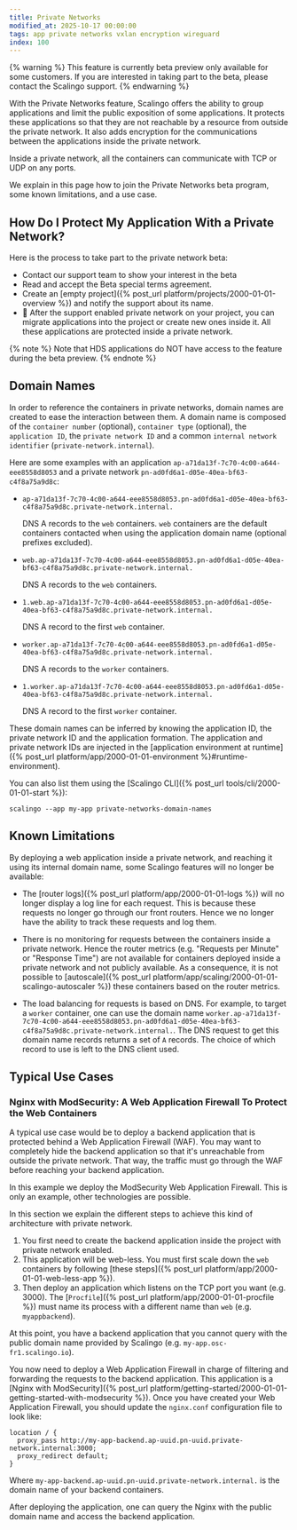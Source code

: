 ```yaml
---
title: Private Networks
modified_at: 2025-10-17 00:00:00
tags: app private networks vxlan encryption wireguard
index: 100
---
```


{% warning %}
This feature is currently beta preview only available for some customers. If you are interested in taking part to the beta, please contact the Scalingo support.
{% endwarning %}

With the Private Networks feature, Scalingo offers the ability to group applications and limit the public exposition of some applications. It protects these applications so that they are not reachable by a resource from outside the private network. It also adds encryption for the communications between the applications inside the private network.

Inside a private network, all the containers can communicate with TCP or UDP on any ports.

We explain in this page how to join the Private Networks beta program, some known limitations, and a use case.

## How Do I Protect My Application With a Private Network?

Here is the process to take part to the private network beta:
- Contact our support team to show your interest in the beta
- Read and accept the Beta special terms agreement.
- Create an [empty project]({% post_url platform/projects/2000-01-01-overview %}) and notify the support about its name.
- 🚀 After the support enabled private network on your project, you can migrate applications into the project or create new ones inside it. All these applications are protected inside a private network.

{% note %}
Note that HDS applications do NOT have access to the feature during the beta preview.
{% endnote %}

## Domain Names

In order to reference the containers in private networks, domain names are created to ease the interaction between them. A domain name is composed of the <code>container number</code> (optional), <code class="domain-name-ct">container type</code> (optional), the <code class="domain-name-ap">application ID</code>, the <code class="domain-name-pn">private network ID</code> and a common <code class="domain-name-nid">internal network identifier</code> (<code class="domain-name-nid">private-network.internal</code>).

Here are some examples with an
application <code class="domain-name-ap">ap-a71da13f-7c70-4c00-a644-eee8558d8053</code> and a
private network <code class="domain-name-pn">pn-ad0fd6a1-d05e-40ea-bf63-c4f8a75a9d8c</code>:

* <code><span class="domain-name-ap">ap-a71da13f-7c70-4c00-a644-eee8558d8053</span>.<span class="domain-name-pn">pn-ad0fd6a1-d05e-40ea-bf63-c4f8a75a9d8c</span>.<span class="domain-name-nid">private-network.internal.</span></code>

  DNS A records to the `web` containers. `web` containers are the default containers contacted when using the application domain name (optional prefixes excluded).

* <code><span class="domain-name-ct">web</span>.<span class="domain-name-ap">ap-a71da13f-7c70-4c00-a644-eee8558d8053</span>.<span class="domain-name-pn">pn-ad0fd6a1-d05e-40ea-bf63-c4f8a75a9d8c</span>.<span class="domain-name-nid">private-network.internal.</span></code>

  DNS A records to the `web` containers.

* <code>1.<span class="domain-name-ct">web</span>.<span class="domain-name-ap">ap-a71da13f-7c70-4c00-a644-eee8558d8053</span>.<span class="domain-name-pn">pn-ad0fd6a1-d05e-40ea-bf63-c4f8a75a9d8c</span>.<span class="domain-name-nid">private-network.internal.</span></code>

  DNS A record to the first `web` container.

* <code><span class="domain-name-ct">worker</span>.<span class="domain-name-ap">ap-a71da13f-7c70-4c00-a644-eee8558d8053</span>.<span class="domain-name-pn">pn-ad0fd6a1-d05e-40ea-bf63-c4f8a75a9d8c</span>.<span class="domain-name-nid">private-network.internal.</span></code>

  DNS A records to the `worker` containers.

* <code>1.<span class="domain-name-ct">worker</span>.<span class="domain-name-ap">ap-a71da13f-7c70-4c00-a644-eee8558d8053</span>.<span class="domain-name-pn">pn-ad0fd6a1-d05e-40ea-bf63-c4f8a75a9d8c</span>.<span class="domain-name-nid">private-network.internal.</span></code>

  DNS A record to the first `worker` container.

These domain names can be inferred by knowing the application ID, the private network ID and the application formation. The application and private network IDs are injected in the [application environment at runtime]({% post_url platform/app/2000-01-01-environment %}#runtime-environment).

You can also list them using the [Scalingo CLI]({% post_url tools/cli/2000-01-01-start %}):

```
scalingo --app my-app private-networks-domain-names
```

## Known Limitations

By deploying a web application inside a private network, and reaching it using its internal domain name, some Scalingo features will no longer be available:

- The [router logs]({% post_url platform/app/2000-01-01-logs %}) will no longer display a log line for each request. This is because these requests no longer go through our front routers. Hence we no longer have the ability to track these requests and log them.

- There is no monitoring for requests between the containers inside a private network. Hence the router metrics (e.g. "Requests per Minute" or "Response Time") are not available for containers deployed inside a private network and not publicly available. As a consequence, it is not possible to [autoscale]({% post_url platform/app/scaling/2000-01-01-scalingo-autoscaler %}) these containers based on the router metrics.

- The load balancing for requests is based on DNS. For example, to target a `worker` container, one can use the domain name <code><span class="domain-name-ct">worker</span>.<span class="domain-name-ap">ap-a71da13f-7c70-4c00-a644-eee8558d8053</span>.<span class="domain-name-pn">pn-ad0fd6a1-d05e-40ea-bf63-c4f8a75a9d8c</span>.<span class="domain-name-nid">private-network.internal.</span></code>. The DNS request to get this domain name records returns a set of `A` records. The choice of which record to use is left to the DNS client used.

## Typical Use Cases

### Nginx with ModSecurity: A Web Application Firewall To Protect the Web Containers

A typical use case would be to deploy a backend application that is protected behind a Web Application Firewall (WAF). You may want to completely hide the backend application so that it's unreachable from outside the private network. That way, the traffic must go through the WAF before reaching your backend application.

In this example we deploy the ModSecurity Web Application Firewall. This is only an example, other technologies are possible.

In this section we explain the different steps to achieve this kind of architecture with private network.

1. You first need to create the backend application inside the project with private network enabled.
2. This application will be web-less. You must first scale down the `web` containers by following [these steps]({% post_url platform/app/2000-01-01-web-less-app %}).
3. Then deploy an application which listens on the TCP port you want (e.g. 3000). The [`Procfile`]({% post_url platform/app/2000-01-01-procfile %}) must name its process with a different name than `web` (e.g. `myappbackend`).

At this point, you have a backend application that you cannot query with the public domain name provided by Scalingo (e.g. `my-app.osc-fr1.scalingo.io`).

You now need to deploy a Web Application Firewall in charge of filtering and forwarding the requests to the backend application. This application is a [Nginx with ModSecurity]({% post_url platform/getting-started/2000-01-01-getting-started-with-modsecurity %}). Once you have created your Web Application Firewall, you should update the `nginx.conf` configuration file to look like:

```nginx
location / {
  proxy_pass http://my-app-backend.ap-uuid.pn-uuid.private-network.internal:3000;
  proxy_redirect default;
}
```

Where <code><span class="domain-name-ct">my-app-backend</span>.<span class="domain-name-ap">ap-uuid</span>.<span class="domain-name-pn">pn-uuid</span>.<span class="domain-name-nid">private-network.internal.</span></code> is the domain name of your backend containers.

After deploying the application, one can query the Nginx with the public domain name and access the backend application.
